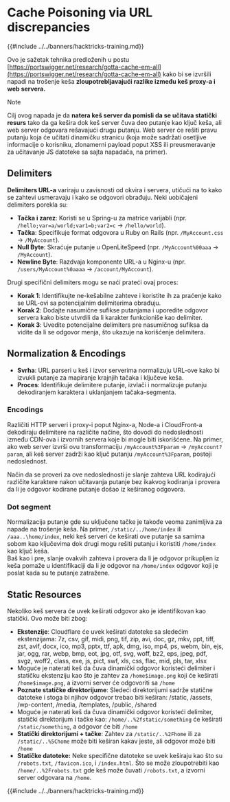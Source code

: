 # Cache Poisoning via URL discrepancies

{{#include ../../banners/hacktricks-training.md}}

Ovo je sažetak tehnika predloženih u postu [https://portswigger.net/research/gotta-cache-em-all](https://portswigger.net/research/gotta-cache-em-all) kako bi se izvršili napadi na trošenje keša **zloupotrebljavajući razlike između keš proxy-a i web servera.**

> [!NOTE]
> Cilj ovog napada je da **natera keš server da pomisli da se učitava statički resurs** tako da ga kešira dok keš server čuva deo putanje kao ključ keša, ali web server odgovara rešavajući drugu putanju. Web server će rešiti pravu putanju koja će učitati dinamičku stranicu (koja može sadržati osetljive informacije o korisniku, zlonamerni payload poput XSS ili preusmeravanje za učitavanje JS datoteke sa sajta napadača, na primer).

## Delimiters

**Delimiters URL-a** variraju u zavisnosti od okvira i servera, utičući na to kako se zahtevi usmeravaju i kako se odgovori obrađuju. Neki uobičajeni delimiters porekla su:

- **Tačka i zarez**: Koristi se u Spring-u za matrice varijabli (npr. `/hello;var=a/world;var1=b;var2=c` → `/hello/world`).
- **Tačka**: Specifikuje format odgovora u Ruby on Rails (npr. `/MyAccount.css` → `/MyAccount`).
- **Null Byte**: Skraćuje putanje u OpenLiteSpeed (npr. `/MyAccount%00aaa` → `/MyAccount`).
- **Newline Byte**: Razdvaja komponente URL-a u Nginx-u (npr. `/users/MyAccount%0aaaa` → `/account/MyAccount`).

Drugi specifični delimiters mogu se naći prateći ovaj proces:

- **Korak 1**: Identifikujte ne-kešabilne zahteve i koristite ih za praćenje kako se URL-ovi sa potencijalnim delimiterima obrađuju.
- **Korak 2**: Dodajte nasumične sufikse putanjama i uporedite odgovor servera kako biste utvrdili da li karakter funkcioniše kao delimiter.
- **Korak 3**: Uvedite potencijalne delimiters pre nasumičnog sufiksa da vidite da li se odgovor menja, što ukazuje na korišćenje delimitera.

## Normalization & Encodings

- **Svrha**: URL parseri u keš i izvor serverima normalizuju URL-ove kako bi izvukli putanje za mapiranje krajnjih tačaka i ključeve keša.
- **Proces**: Identifikuje delimitere putanje, izvlači i normalizuje putanju dekodiranjem karaktera i uklanjanjem tačaka-segmenta.

### **Encodings**

Različiti HTTP serveri i proxy-i poput Nginx-a, Node-a i CloudFront-a dekodiraju delimitere na različite načine, što dovodi do nedoslednosti između CDN-ova i izvornih servera koje bi mogle biti iskorišćene. Na primer, ako web server izvrši ovu transformaciju `/myAccount%3Fparam` → `/myAccount?param`, ali keš server zadrži kao ključ putanju `/myAccount%3Fparam`, postoji nedoslednost.&#x20;

Način da se proveri za ove nedoslednosti je slanje zahteva URL kodirajući različite karaktere nakon učitavanja putanje bez ikakvog kodiranja i provera da li je odgovor kodirane putanje došao iz keširanog odgovora.

### Dot segment

Normalizacija putanje gde su uključene tačke je takođe veoma zanimljiva za napade na trošenje keša. Na primer, `/static/../home/index` ili `/aaa..\home/index`, neki keš serveri će keširati ove putanje sa samima sobom kao ključevima dok drugi mogu rešiti putanju i koristiti `/home/index` kao ključ keša.\
Baš kao i pre, slanje ovakvih zahteva i provera da li je odgovor prikupljen iz keša pomaže u identifikaciji da li je odgovor na `/home/index` odgovor koji je poslat kada su te putanje zatražene.

## Static Resources

Nekoliko keš servera će uvek keširati odgovor ako je identifikovan kao statički. Ovo može biti zbog:

- **Ekstenzije**: Cloudflare će uvek keširati datoteke sa sledećim ekstenzijama: 7z, csv, gif, midi, png, tif, zip, avi, doc, gz, mkv, ppt, tiff, zst, avif, docx, ico, mp3, pptx, ttf, apk, dmg, iso, mp4, ps, webm, bin, ejs, jar, ogg, rar, webp, bmp, eot, jpg, otf, svg, woff, bz2, eps, jpeg, pdf, svgz, woff2, class, exe, js, pict, swf, xls, css, flac, mid, pls, tar, xlsx
- Moguće je naterati keš da čuva dinamički odgovor koristeći delimiter i statičku ekstenziju kao što je zahtev za `/home$image.png` koji će keširati `/home$image.png`, a izvorni server će odgovoriti sa `/home`
- **Poznate statičke direktorijume**: Sledeći direktorijumi sadrže statične datoteke i stoga bi njihov odgovor trebao biti keširan: /static, /assets, /wp-content, /media, /templates, /public, /shared
- Moguće je naterati keš da čuva dinamički odgovor koristeći delimiter, statički direktorijum i tačke kao: `/home/..%2fstatic/something` će keširati `/static/something`, a odgovor će biti `/home`
- **Statički direktorijumi + tačke**: Zahtev za `/static/..%2Fhome` ili za `/static/..%5Chome` može biti keširan kakav jeste, ali odgovor može biti `/home`
- **Statičke datoteke:** Neke specifične datoteke se uvek keširaju kao što su `/robots.txt`, `/favicon.ico`, i `/index.html`. Što se može zloupotrebiti kao `/home/..%2Frobots.txt` gde keš može čuvati `/robots.txt`, a izvorni server odgovara na `/home`.

{{#include ../../banners/hacktricks-training.md}}
